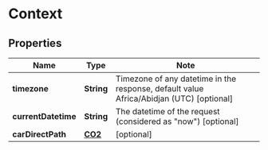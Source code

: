 # Context

## Properties

Name | Type | Note
---- | ---- | ----
**timezone** | **String** | Timezone of any datetime in the response, default value Africa/Abidjan (UTC) [optional] 
**currentDatetime** | **String** | The datetime of the request (considered as \"now\") [optional] 
**carDirectPath** | [**CO2**](CO2.md) | [optional] 

